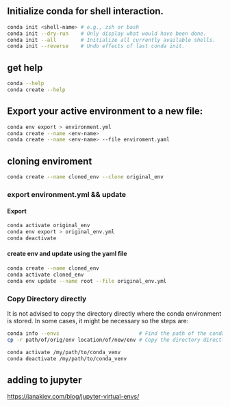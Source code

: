 ## Initialize conda for shell interaction.
```bash
conda init <shell-name> # e.g., zsh or bash
conda init --dry-run    # Only display what would have been done.
conda init --all        # Initialize all currently available shells. 
conda init --reverse    # Undo effects of last conda init.
```

## get help
```bash
conda --help 
conda create --help
```



## Export your active environment to a new file:
```bash
conda env export > environment.yml
conda create --name <env-name>
conda create --name <env-name> --file enviroment.yaml
```

## cloning enviroment
```bash
conda create --name cloned_env --clone original_env
```

### export environment.yml  && update 
#### Export
```bash
conda activate original_env
conda env export > original_env.yml
conda deactivate
```

#### create env and update using the yaml file
```bash
conda create --name cloned_env
conda activate cloned_env
conda env update --name root --file original_env.yml
```


### Copy Directory directly
It is not advised to copy the directory directly where the conda environment is stored. In some cases, it might be necessary so the steps are:
```bash
conda info --envs                          # Find the path of the conda environment using
cp -r path/of/orig/env location/of/new/env # Copy the directory directly:
```
```bash
conda activate /my/path/to/conda_venv
conda deactivate /my/path/to/conda_venv
```

## adding to jupyter 
https://janakiev.com/blog/jupyter-virtual-envs/
